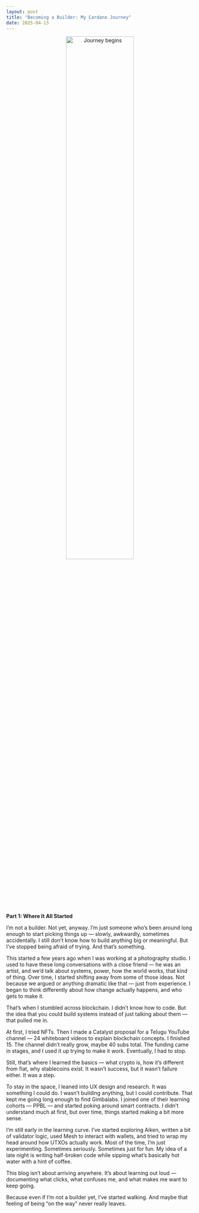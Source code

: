 ```yaml
---
layout: post
title: "Becoming a Builder: My Cardano Journey"
date: 2025-04-13
---
```

<p align="center">
  <img src="/my-github-blog/assets/images/1.png" alt="Journey begins" width="60%">
</p>


**Part 1: Where It All Started**

I’m not a builder. Not yet, anyway. I’m just someone who’s been around long enough to start picking things up — slowly, awkwardly, sometimes accidentally. I still don’t know how to build anything big or meaningful. But I’ve stopped being afraid of trying. And that’s something.

This started a few years ago when I was working at a photography studio. I used to have these long conversations with a close friend — he was an artist, and we’d talk about systems, power, how the world works, that kind of thing. Over time, I started shifting away from some of those ideas. Not because we argued or anything dramatic like that — just from experience. I began to think differently about how change actually happens, and who gets to make it.

That’s when I stumbled across blockchain. I didn’t know how to code. But the idea that you could build systems instead of just talking about them — that pulled me in.

At first, I tried NFTs. Then I made a Catalyst proposal for a Telugu YouTube channel — 24 whiteboard videos to explain blockchain concepts. I finished 15. The channel didn’t really grow, maybe 40 subs total. The funding came in stages, and I used it up trying to make it work. Eventually, I had to stop.

Still, that’s where I learned the basics — what crypto is, how it’s different from fiat, why stablecoins exist. It wasn’t success, but it wasn’t failure either. It was a step.

To stay in the space, I leaned into UX design and research. It was something I could do. I wasn’t building anything, but I could contribute. That kept me going long enough to find Gimbalabs. I joined one of their learning cohorts — PPBL — and started poking around smart contracts. I didn’t understand much at first, but over time, things started making a bit more sense.

I’m still early in the learning curve. I’ve started exploring Aiken, written a bit of validator logic, used Mesh to interact with wallets, and tried to wrap my head around how UTXOs actually work. Most of the time, I’m just experimenting. Sometimes seriously. Sometimes just for fun. My idea of a late night is writing half-broken code while sipping what’s basically hot water with a hint of coffee.

This blog isn’t about arriving anywhere. It’s about learning out loud — documenting what clicks, what confuses me, and what makes me want to keep going.

Because even if I’m not a builder yet, I’ve started walking. And maybe that feeling of being “on the way” never really leaves.


